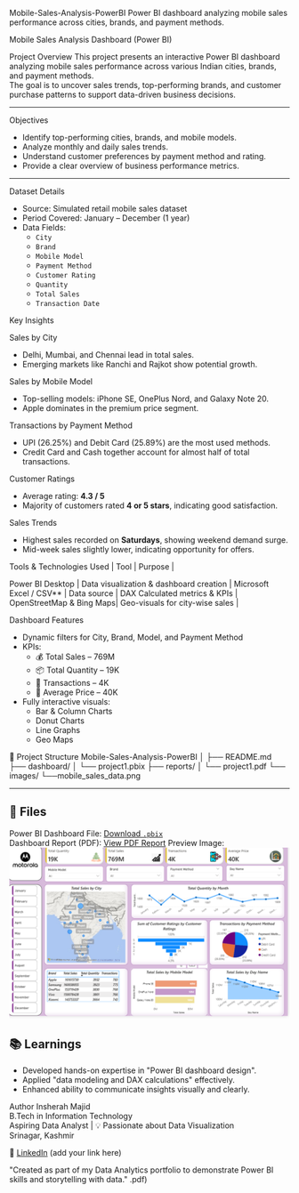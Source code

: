 Mobile-Sales-Analysis-PowerBI
Power BI dashboard analyzing mobile sales performance across cities, brands, and payment methods.

 Mobile Sales Analysis Dashboard (Power BI)

 Project Overview
This project presents an interactive Power BI dashboard analyzing mobile sales performance across various Indian cities, brands, and payment methods.  
The goal is to uncover sales trends, top-performing brands, and customer purchase patterns to support data-driven business decisions.

---

 Objectives
- Identify top-performing cities, brands, and mobile models.  
- Analyze monthly and daily sales trends.  
- Understand customer preferences by payment method and rating.  
- Provide a clear overview of business performance metrics.

---

Dataset Details
- Source: Simulated retail mobile sales dataset  
- Period Covered: January – December (1 year)  
- Data Fields:  
  - `City`  
  - `Brand`  
  - `Mobile Model`  
  - `Payment Method`  
  - `Customer Rating`  
  - `Quantity`  
  - `Total Sales`  
  - `Transaction Date`



 Key Insights

 Sales by City
- Delhi, Mumbai, and Chennai lead in total sales.  
- Emerging markets like Ranchi and Rajkot show potential growth.

 Sales by Mobile Model
- Top-selling models: iPhone SE, OnePlus Nord, and Galaxy Note 20.  
- Apple dominates in the premium price segment.

 Transactions by Payment Method
- UPI (26.25%) and Debit Card (25.89%) are the most used methods.  
- Credit Card and Cash together account for almost half of total transactions.

 Customer Ratings
- Average rating: **4.3 / 5**  
- Majority of customers rated **4 or 5 stars**, indicating good satisfaction.

 Sales Trends
- Highest sales recorded on **Saturdays**, showing weekend demand surge.  
- Mid-week sales slightly lower, indicating opportunity for offers.


 Tools & Technologies Used
| Tool | Purpose |

Power BI Desktop | Data visualization & dashboard creation |
Microsoft Excel / CSV** | Data source |
DAX Calculated metrics & KPIs |
OpenStreetMap & Bing Maps| Geo-visuals for city-wise sales |



 Dashboard Features
- Dynamic filters for City, Brand, Model, and Payment Method  
- KPIs:  
  - 💰 Total Sales – 769M  
  - 📦 Total Quantity – 19K  
  - 🧾 Transactions – 4K  
  - 💸 Average Price – 40K 
- Fully interactive visuals:
  - Bar & Column Charts  
  - Donut Charts  
  - Line Graphs  
  - Geo Maps  



📁 Project Structure
 Mobile-Sales-Analysis-PowerBI
│
├── README.md
├── dashboard/
│   └── project1.pbix
├── reports/
│   └── project1.pdf
└── images/
    └──mobile_sales_data.png


---

## 📄 Files
Power BI Dashboard File: [Download `.pbix`](dashboard/project1.pbix)  
Dashboard Report (PDF): [View PDF Report](Reports/project1.pdf)
Preview Image:![Dashboard Preview](Image/mobile_sales_data.png)



## 📚 Learnings
- Developed hands-on expertise in "Power BI dashboard design".  
- Applied "data modeling and DAX calculations" effectively.  
- Enhanced ability to communicate insights visually and clearly.  


 Author
 Insherah Majid  
 B.Tech in Information Technology  
 Aspiring Data Analyst | 💡 Passionate about Data Visualization  
 Srinagar, Kashmir  

🔗 [LinkedIn](#) (add your link here)  



"Created as part of my Data Analytics portfolio to demonstrate Power BI skills and storytelling with data."
.pdf)  



